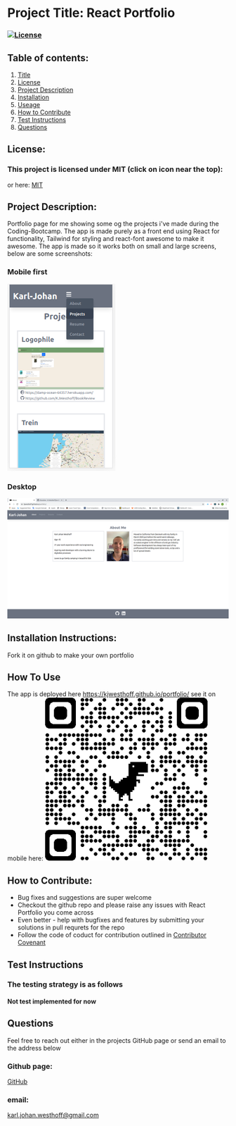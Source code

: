 
  # Project Title: React Portfolio 
  ### [![License](https://img.shields.io/badge/License-MIT-yellow.svg)](https://opensource.org/licenses/MIT)
  
  ## Table of contents:
  1. [Title](#Project-Title)
  1. [License](#License)
  1. [Project Description](#Project-Description)
  1. [Installation](#Installation-Instructions)
  1. [Useage](#How-To-Use)
  1. [How to Contribute](#How-to-Contribute)
  1. [Test Instructions](#Test-Instructions)
  1. [Questions](#Questions)

  ## License: 
  ### This project is licensed under MIT (click on icon near the top):
  or here: [MIT](https://opensource.org/licenses/MIT)
 

  ## Project Description:
  Portfolio page for me showing some og the projects i've made during the Coding-Bootcamp. The app is made purely as a front end using React for functionality, Tailwind for styling and react-font awesome to make it awesome. The app is made so it works both on small and large screens, below are some screenshots:
  ### Mobile first

  ![screenshot](public/images/ScreenshotMobile.png)
   ### Desktop
  ![screenshot](public/images/ScreenshotDesktop.png)


  ## Installation Instructions:
  Fork it on github to make your own portfolio
  ## How To Use
  The app is deployed here https://kjwesthoff.github.io/portfolio/ 
  see it on mobile here:
  ![screenshot](public/images/qrcode_kjwesthoff.github.io.png)
  ## How to Contribute:
  * Bug fixes and suggestions are super welcome
  * Checkout the github repo and please raise any issues with React Portfolio you come across 
  * Even better - help with bugfixes and features by submitting your solutions in pull requrets for the repo
  * Follow the code of coduct for contribution outlined in [Contributor Covenant](https://www.contributor-covenant.org/) 
  ## Test Instructions
  ### The testing strategy is as follows
  #### Not test implemented for now

  ## Questions
  Feel free to reach out either in the projects GitHub page or send an email to the address below
  ### Github page:
  [GitHub](https://github.com/KJWesthoff/portfolio)
  ### email:
  [karl.johan.westhoff@gmail.com](mailto:karl.johan.westhoff@gmail.com) 
